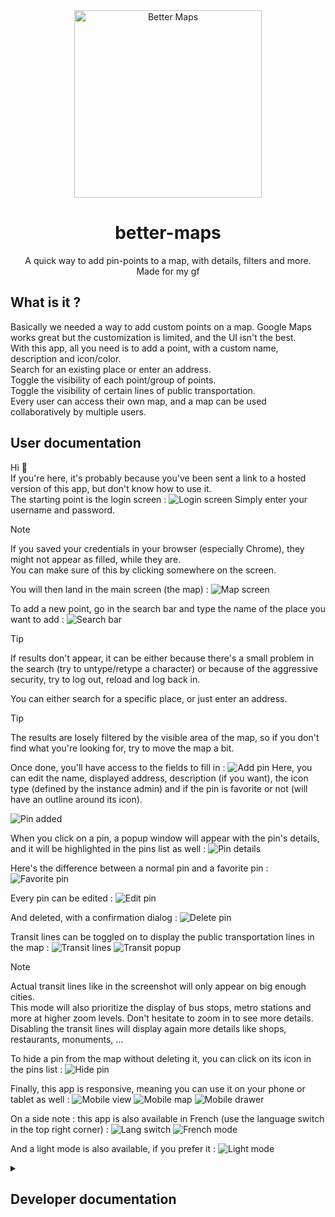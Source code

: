 <div align="center">

<img src="https://raw.githubusercontent.com/EDM115/better-maps/master/public/images/logo.webp" alt="Better Maps" width="300" height="300">

# better-maps
A quick way to add pin-points to a map, with details, filters and more.  
Made for my gf

</div>

## What is it ?
Basically we needed a way to add custom points on a map. Google Maps works great but the customization is limited, and the UI isn't the best.  
With this app, all you need is to add a point, with a custom name, description and icon/color.  
Search for an existing place or enter an address.  
Toggle the visibility of each point/group of points.  
Toggle the visibility of certain lines of public transportation.  
Every user can access their own map, and a map can be used collaboratively by multiple users.

## User documentation
Hi :wave:  
If you're here, it's probably because you've been sent a link to a hosted version of this app, but don't know how to use it.  
The starting point is the login screen :
![Login screen](./docs/homepage.png)
Simply enter your username and password.  
> [!NOTE]  
> If you saved your credentials in your browser (especially Chrome), they might not appear as filled, while they are.  
> You can make sure of this by clicking somewhere on the screen.
  
You will then land in the main screen (the map) :
![Map screen](./docs/landing.png)

To add a new point, go in the search bar and type the name of the place you want to add :
![Search bar](./docs/search.png)
> [!TIP]  
> If results don't appear, it can be either because there's a small problem in the search (try to untype/retype a character) or because of the aggressive security, try to log out, reload and log back in.
  
You can either search for a specific place, or just enter an address.  
> [!TIP]  
> The results are losely filtered by the visible area of the map, so if you don't find what you're looking for, try to move the map a bit.
  
Once done, you'll have access to the fields to fill in :
![Add pin](./docs/add_pin.png)
Here, you can edit the name, displayed address, description (if you want), the icon type (defined by the instance admin) and if the pin is favorite or not (will have an outline around its icon).

![Pin added](./docs/pin_on_map.png)

When you click on a pin, a popup window will appear with the pin's details, and it will be highlighted in the pins list as well :
![Pin details](./docs/tooltip.png)

Here's the difference between a normal pin and a favorite pin :
![Favorite pin](./docs/multiple_pins.png)

Every pin can be edited :
![Edit pin](./docs/edit_pin.png)

And deleted, with a confirmation dialog :
![Delete pin](./docs/delete_confirm.png)

Transit lines can be toggled on to display the public transportation lines in the map :
![Transit lines](./docs/transit_lines.png)
![Transit popup](./docs/transit_popup.png)
> [!NOTE]  
> Actual transit lines like in the screenshot will only appear on big enough cities.  
> This mode will also prioritize the display of bus stops, metro stations and more at higher zoom levels. Don't hesitate to zoom in to see more details.  
> Disabling the transit lines will display again more details like shops, restaurants, monuments, ...
  

To hide a pin from the map without deleting it, you can click on its icon in the pins list :
![Hide pin](./docs/hide_pin.png)

Finally, this app is responsive, meaning you can use it on your phone or tablet as well :
![Mobile view](./docs/mobile_view.png)
![Mobile map](./docs/mobile_map.png)
![Mobile drawer](./docs/mobile_drawer.png)

On a side note : this app is also available in French (use the language switch in the top right corner) :
![Lang switch](./docs/lang_switch.png)
![French mode](./docs/lang_fr.png)

And a light mode is also available, if you prefer it :
![Light mode](./docs/light_mode.png)

<details><summary><h2>Developer documentation</h2></summary>

## Get started
```pwsh
git clone https://github.com/EDM115/better-maps.git
cd better-maps
```
Create a `.env` file in the root directory and add the following variables :
```env
JWT_SECRET=4451b7b6411db0854895824f2fce24721989ac47da45c862cb1baf15383dbc6ef07c1f700304693dde08207bcf75e7e50ad9b146e8bdc4ebf16ade6e6cb9f173
SEED_USERS='[{"username": "admin", "password": "admin", "role": "admin"}, {"username": "test", "password": "test", "role": "user"}]'
SEED_ICONS='[{"name": "Home", "color": "#50FA7B", "icon": "mdi-home-outline"}, {"name": "Groceries", "color": "#8BE9FD", "icon": "mdi-cart-outline"}, {"name": "Schools", "color": "#FF79C6", "icon": "mdi-book-open-variant-outline"}, {"name": "Work", "color": "#BD93F9", "icon": "mdi-bag-personal-outline"}, {"name": "Food", "color": "#F1FA8C", "icon": "mdi-food-outline"}]'
SEED=true
GOOGLE_MAPS_API_KEY=Abc-Def123
STARTING_POINT=48.8566,2.3522,3
COUNTRY=fr
DEFAULT_UI_LANG=en
```
- `JWT_SECRET` : generate with `node -e "import('crypto').then(crypto => console.log(crypto.randomBytes(64).toString('hex')))"`
- `SEED_USERS` : if any value should contain a quote, write instead `\'` (or `\"`)
- `SEED_ICONS` : the color should be a hex color code starting with `#`, the icon should be a Material Design Icon name (`mdi-` + the name of the icon found at [Material Design Icons](https://pictogrammers.com/library/mdi/))
- `STARTING_POINT` : the starting point of the map, in the format `lat,lng,zoom`
- `COUNTRY` : the base country to "limit" the search results, lowercase country code only
- `DEFAULT_UI_LANG` : the default language of the UI, either `en` or `fr`
```pwsh
node --experimental-strip-types init/seed_db.ts
```
Put `SEED` to `false` once the DB is seeded.
```pwsh
pnpm i
pnpm dev
```

## Build and run
```pwsh
docker build --network=host -t edm115/better-maps .
docker run -d -p 27400:27400 --env-file .env -v better_maps_db:/app/db --name better-maps edm115/better-maps
```

## In-app settings
Every admin can access the settings page by clicking on the account shield icon in the navigation bar :
![Admin settings](./docs/admin_settings.png)

You will be able to edit existing users :
![Edit user](./docs/user_management.png)

Add new users :
![Add user](./docs/add_user.png)

Edit existing maps and add new ones :
![Add map](./docs/add_map.png)

As well as edit the icons available for the users to choose from when adding a pin :
![Edit icons](./docs/icons_management.png)

And add new ones, with on-the-fly icon preview and validation :
![Add icon](./docs/add_icon.png)

## Quick notes
- The pins background will always be in dark mode, due to how bright the icons are in general, to make them readable both in light and dark mode (ex map).

## DB Scheme
### User
| Column   | Type   | Extra                                 |
| :------- | :----- | :------------------------------------ |
| id       | int    | Primary Key, Autoincrement            |
| username | string | Not Null, Unique                      |
| password | string | Not Null                              |
| role     | string | Not Null, "admin" or "user" (default) |
| map_id   | int    | Foreign Key, Not Null                 |

### Map
| Column       | Type   | Extra                                  |
| :----------- | :----- | :------------------------------------- |
| id           | int    | Primary Key, Autoincrement             |
| name         | string | Not Null, "Default Map" (default)      |
| user_id      | int    | Foreign Key, Not Null, can be multiple |
| start_lat    | float  | Not Null                               |
| start_lng    | float  | Not Null                               |
| start_zoom   | int    | Not Null                               |
| country      | string | Not Null, lowercase country code       |
| show_transit | bool   | Not Null, default false                |

### Point
| Column      | Type   | Extra                      |
| :---------- | :----- | :------------------------- |
| id          | int    | Primary Key, Autoincrement |
| name        | string | Not Null                   |
| description | string | Not Null, default ""       |
| address     | string | Not Null                   |
| lat         | float  | Not Null                   |
| lng         | float  | Not Null                   |
| color       | string | Not Null, default ""       |
| icon        | int    | Foreign Key, Not Null      |
| map_id      | int    | Foreign Key, Not Null      |
| visible     | bool   | Not Null, default true     |
| favorite    | bool   | Not Null, default false    |

### Icon
| Column | Type   | Extra                      |
| :----- | :----- | :------------------------- |
| id     | int    | Primary Key, Autoincrement |
| name   | string | Not Null                   |
| color  | string | Not Null                   |
| icon   | string | Not Null                   |

</details>
